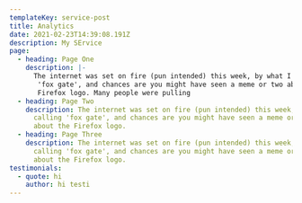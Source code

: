 ```yaml
---
templateKey: service-post
title: Analytics
date: 2021-02-23T14:39:08.191Z
description: My SErvice
page:
  - heading: Page One
    description: |-
      The internet was set on fire (pun intended) this week, by what I'm calling
       'fox gate', and chances are you might have seen a meme or two about the
       Firefox logo. Many people were pulling
  - heading: Page Two
    description: The internet was set on fire (pun intended) this week, by what I'm
      calling 'fox gate', and chances are you might have seen a meme or two
      about the Firefox logo.
  - heading: Page Three
    description: The internet was set on fire (pun intended) this week, by what I'm
      calling 'fox gate', and chances are you might have seen a meme or two
      about the Firefox logo.
testimonials:
  - quote: hi
    author: hi testi
---
```

